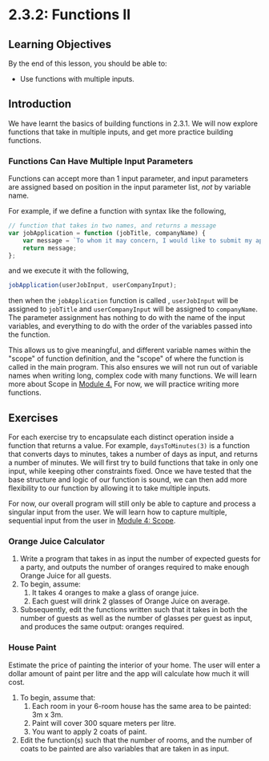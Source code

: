 # 2.3.2: Functions II

## Learning Objectives

By the end of this lesson, you should be able to:

* Use functions with multiple inputs.

## Introduction

We have learnt the basics of building functions in 2.3.1. We will now explore functions that take in multiple inputs, and get more practice building functions.

### Functions Can Have Multiple Input Parameters

Functions can accept more than 1 input parameter, and input parameters are assigned based on position in the input parameter list, _not_ by variable name.

For example, if we define a function with syntax like the following,

```javascript
// function that takes in two names, and returns a message
var jobApplication = function (jobTitle, companyName) {
    var message = `To whom it may concern, I would like to submit my application for ${jobTitle} at ${companyName}.`;
    return message;
};
```

and we execute it with the following,

```javascript
jobApplication(userJobInput, userCompanyInput);
```

then when the `jobApplication` function is called , `userJobInput` will be assigned to `jobTitle` and `userCompanyInput` will be assigned to `companyName`. The parameter assignment has nothing to do with the name of the input variables, and everything to do with the order of the variables passed into the function.&#x20;

This allows us to give meaningful, and different variable names within the "scope" of function definition, and the "scope" of where the function is called in the main program. This also ensures we will not run out of variable names when writing long, complex code with many functions. We will learn more about Scope in [Module 4.](../../4-scope/) For now, we will practice writing more functions.&#x20;

## Exercises

For each exercise try to encapsulate each distinct operation inside a function that returns a value. For example, `daysToMinutes(3)` is a function that converts days to minutes, takes a number of days as input, and returns a number of minutes. We will first try to build functions that take in only one input, while keeping other constraints fixed. Once we have tested that the base structure and logic of our function is sound, we can then add more flexibility to our function by allowing it to take multiple inputs.

For now, our overall program will still only be able to capture and process a singular input from the user. We will learn how to capture multiple, sequential input from the user in [Module 4: Scope](../../4-scope/).

### Orange Juice Calculator

1. Write a program that takes in as input the number of expected guests for a party, and outputs the number of oranges required to make enough Orange Juice for all guests.
2. To begin, assume:
   1. It takes 4 oranges to make a glass of orange juice.&#x20;
   2. Each guest will drink 2 glasses of Orange Juice on average.&#x20;
3. Subsequently, edit the functions written such that it takes in both the number of guests as well as the number of glasses per guest as input, and produces the same output: oranges required.

### **House Paint**

Estimate the price of painting the interior of your home. The user will enter a dollar amount of paint per litre and the app will calculate how much it will cost.

1. To begin, assume that:
   1. &#x20;Each room in your 6-room house has the same area to be painted: 3m x 3m.&#x20;
   2. Paint will cover 300 square meters per litre.&#x20;
   3. You want to apply 2 coats of paint.
2. Edit the function(s) such that the number of rooms, and the number of coats to be painted are also variables that are taken in as input.
